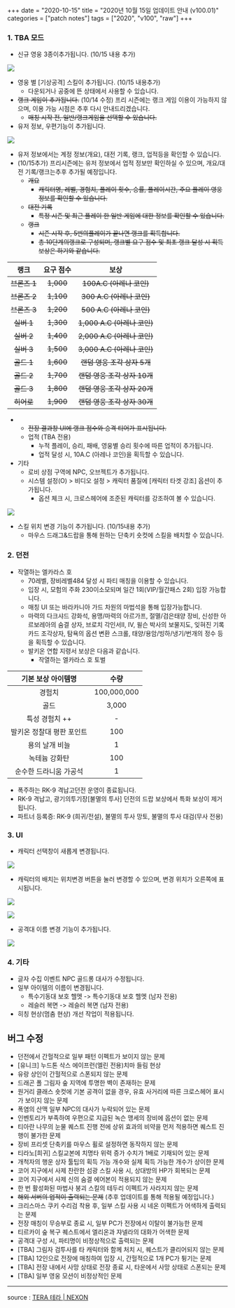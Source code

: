 +++
date = "2020-10-15"
title = "2020년 10월 15일 업데이트 안내 (v100.01)"
categories = ["patch notes"]
tags = ["2020", "v100", "raw"]
+++

### 1. TBA 모드
- 신규 영웅 3종이추가됩니다. (10/15 내용 추가)

![](/images/patch/v100-01_1.png)

- 영웅 별 [기상공격] 스킬이 추가됩니다. (10/15 내용추가)
  - 다운되거나 공중에 뜬 상태에서 사용할 수 있습니다.
- ~~랭크 게임이 추가됩니다.~~ (10/14 수정) 프리 시즌에는 랭크 게임 이용이 가능하지 않으며, 이용 가능 시점은 추후 다시 안내드리겠습니다.
  - ~~매칭 시작 전, 일반/랭크게임을 선택할 수 있습니다.~~
- 유저 정보, 우편기능이 추가됩니다.

![](/images/patch/v100-01_2.png)

  - 유저 정보에서는 계정 정보(개요), 대전 기록, 랭크, 업적등을 확인할 수 있습니다.
  - (10/15추가) 프리시즌에는 유저 정보에서 업적 정보만 확인하실 수 있으며, 개요/대전 기록/랭크는추후 추가될 예정입니다. 
    - ~~개요~~
      - ~~캐릭터명, 레벨, 경험치, 플레이 횟수, 승률, 플레이시간, 주요 플레이 영웅 정보를 확인할 수 있습니다.~~
    - ~~대전 기록~~
      - ~~특정 시즌 및 최근 플레이 한 일반 게임에 대한 정보를 확인할 수 있습니다.~~
    - ~~랭크~~
      - ~~시즌 시작 후, 5번의플레이가 끝나면 랭크를 획득합니다.~~
      - ~~총 10단계의랭크로 구성되며, 랭크별 요구 점수 및 최초 랭크 달성 시 획득 보상은 하기와 같습니다.~~

| 랭크 | 요구 점수 | 보상 |
| :-: | :-: | :-: |
| ~~브론즈 1~~ | ~~1,000~~ | ~~100A.C (아레나 코인)~~ |
| ~~브론즈 2~~ | ~~1,100~~ | ~~300 A.C (아레나 코인)~~ |
| ~~브론즈 3~~ | ~~1,200~~ | ~~500 A.C (아레나 코인)~~ |
| ~~실버 1~~ | ~~1,300~~ | ~~1,000 A.C (아레나 코인)~~ |
| ~~실버 2~~ | ~~1,400~~ | ~~2,000 A.C (아레나 코인)~~ |
| ~~실버 3~~ | ~~1,500~~ | ~~3,000 A.C (아레나 코인)~~ |
| ~~골드 1~~ | ~~1,600~~ | ~~랜덤 영웅 조각 상자 5개~~ |
| ~~골드 2~~ | ~~1,700~~ | ~~랜덤 영웅 조각 상자 10개~~ |
| ~~골드 3~~ | ~~1,800~~ | ~~랜덤 영웅 조각 상자 20개~~ |
| ~~히어로~~ | ~~1,900~~ | ~~랜덤 영웅 조각 상자 30개~~ |

  - 
      - ~~전장 결과창 UI에 랭크 점수와 승격 티어가 표시됩니다.~~
    - 업적 (TBA 전용)
      - 누적 플레이, 승리, 패배, 영웅별 승리 횟수에 따른 업적이 추가됩니다.
      - 업적 달성 시, 10A.C (아레나 코인)을 획득할 수 있습니다.
- 기타
  - 로비 상점 구역에 NPC, 오브젝트가 추가됩니다.
  - 시스템 설정(O) > 비디오 설정 > 캐릭터 품질에 [캐릭터 타겟 강조] 옵션이 추가됩니다.
    - 옵션 체크 시, 크로스헤어에 조준된 캐릭터를 강조하여 볼 수 있습니다.

![](/images/patch/v100-01_3.png)

  - 스킬 위치 변경 기능이 추가됩니다. (10/15내용 추가)
    - 마우스 드래그&드랍을 통해 원하는 단축키 숏컷에 스킬을 배치할 수 있습니다.
 
### 2. 던전
- 작열하는 엘카라스 호
  - 70레벨, 장비레벨484 달성 시 파티 매칭을 이용할 수 있습니다.
  - 입장 시, 모험의 주화 230이소모되며 일간 1회(VIP/월간패스 2회) 입장 가능합니다.
  - 매칭 UI 또는 바라카니아 가드 차원의 마법석을 통해 입장가능합니다.
  - 마력의 다크샤드 강화석, 용맹/마력의 아르가프, 절멸/검은태양 장비, 신성한 아르보레아의 숨결 상자, 브로치 각인서II, IV, 윌슨 박사의 보물지도, 잊혀진 기록 카드 조각상자, 탐욕의 옵션 변환 스크롤, 태양/용암/빙하/냉기/번개의 정수 등을 획득할 수 있습니다.
  - 발키온 연합 지령서 보상은 다음과 같습니다.
    - 작열하는 엘카라스 호 토벌

| 기본 보상 아이템명 | 수량 |
| :-: | :-: |
| 경험치 | 100,000,000 |
| 골드 | 3,000 |
| 특성 경험치 ++ | - |
| 발키온 정찰대 평판 포인트 | 100 |
| 용의 날개 비늘 | 1 |
| 녹테늄 강화탄 | 100 |
| 순수한 드라니움 가공석 | 1 |

-  폭주하는 RK-9 격납고던전 운영이 종료됩니다.
-  RK-9 격납고, 광기의투기장[불멸의 투사] 던전의 드랍 보상에서 특화 보상이 제거됩니다.
  - 파트너 등록증: RK-9 (희귀/전설), 불멸의 투사 망토, 불멸의 투사 대검(무사 전용)
 
### 3. UI
- 캐릭터 선택창이 새롭게 변경됩니다.

![](/images/patch/v100-01_4.png)

- 캐릭터의 배치는 위치변경 버튼을 눌러 변경할 수 있으며, 변경 위치가 오른쪽에 표시됩니다.

![](/images/patch/v100-01_5.png)

![](/images/patch/v100-01_6.png)

- 공격대 이름 변경 기능이 추가됩니다.

![](/images/patch/v100-01_7.png)
 
### 4. 기타
- 글자 수집 이벤트 NPC 골드롱 대사가 수정됩니다.
- 일부 아이템의 이름이 변경됩니다.
  - 특수기동대 보호 헬멧 -> 특수기동대 보호 헬멧 (남자 전용)
  - 레슬러 복면 -> 레슬러 복면 (남자 전용)
- 히칭 현상(멈춤 현상) 개선 작업이 적용됩니다.
 
## 버그 수정

- 던전에서 간헐적으로 일부 패턴 이펙트가 보이지 않는 문제
- [유니크] 누드톤 삭스 에이프런(엘린 전용)치마 들림 현상
- 유랑 상인이 간헐적으로 스폰되지 않는 문제
- 드래곤 폴 그림자 숲 지역에 투명한 벽이 존재하는 문제
- 원거리 클래스 숏컷에 기본 공격이 없을 경우, 유효 사거리에 따른 크로스헤어 표시가 보이지 않는 문제
- 폭염의 산맥 일부 NPC의 대사가 누락되어 있는 문제
- 인벤토리가 부족하여 우편으로 지급된 녹슨 맹세의 장비에 옵션이 없는 문제
- 티아란 나무의 눈물 퀘스트 진행 전에 상위 효과의 비약을 먼저 적용하면 퀘스트 진행이 불가한 문제
- 장비 프리셋 단축키를 마우스 휠로 설정하면 동작하지 않는 문제
- 티라노[희귀] 스킬교본에 치명타 위력 증가 수치가 1배로 기재되어 있는 문제
- 개척자의 행운 상자 툴팁의 획득 가능 개수와 실제 획득 가능한 개수가 상이한 문제
- 코어 지구에서 사제 찬란한 섬광 스킬 사용 시, 상대방의 HP가 회복되는 문제
- 코어 지구에서 사제 신의 숨결 에어본이 적용되지 않는 문제
- 한 번 활성화된 마법사 붕괴 스킬의 테두리 이펙트가 사라지지 않는 문제
- ~~해외 서버의 업적이 출력되는 문제~~ (추후 업데이트를 통해 적용될 예정입니다.)
- 크리스마스 쿠키 수리검 착용 후, 일부 스킬 사용 시 네온 이펙트가 어색하게 출력되는 문제
- 전장 매칭이 무승부로 종료 시, 일부 PC가 전장에서 이탈이 불가능한 문제
- 티르카이 숲 복구 퀘스트에서 엘리온과 쟈넬라의 대화가 어색한 문제
- 공격대 구성 시, 파티명이 비정상적으로 출력되는 문제
- [TBA] 그림자 검투사를 타 캐릭터와 함께 처치 시, 퀘스트가 클리어되지 않는 문제
- [TBA] 12인으로 전장에 매칭하여 입장 시, 간헐적으로 1개 PC가 튕기는 문제
- [TBA] 전장 내에서 사망 상태로 전장 종료 시, 타운에서 사망 상태로 스폰되는 문제
- [TBA] 일부 영웅 모션이 비정상적인 문제

----

source : [TERA 테라 | NEXON](http://tera.nexon.com/news/update/view.aspx?n4articlesn=453)